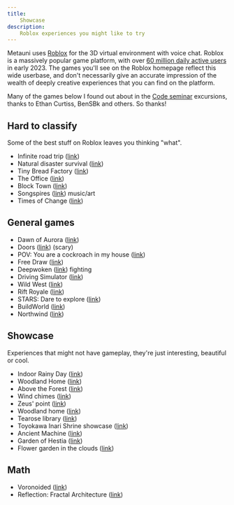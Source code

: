 ```yaml
---
title:
    Showcase
description:
    Roblox experiences you might like to try
---
```


Metauni uses [Roblox](https://www.roblox.com/) for the 3D virtual environment with voice chat. Roblox is a massively popular game platform, with over [60 million daily active users](https://ir.roblox.com/news/news-details/2023/Roblox-Reports-February-2023-Key-Metrics/default.aspx) in early 2023. The games you'll see on the Roblox homepage reflect this wide userbase, and don't necessarily give an accurate impression of the wealth of deeply creative experiences that you can find on the platform.

Many of the games below I found out about in the [Code seminar](https://metauni.org/code/) excursions, thanks to Ethan Curtiss, BenSBk and others. So thanks!

## Hard to classify

Some of the best stuff on Roblox leaves you thinking "what".

* Infinite road trip ([link](https://www.roblox.com/games/5032892136/An-Infinite-Road-Trip))
* Natural disaster survival ([link](https://www.roblox.com/games/189707/Natural-Disaster-Survival))
* Tiny Bread Factory ([link](https://www.roblox.com/games/7664045612/Tiny-Bread-Factory))
* The Office ([link](https://www.roblox.com/games/220801305/The-Office))
* Block Town ([link](https://www.roblox.com/games/65110594/Block-Town))
* Songspires ([link](https://www.roblox.com/games/8157928012/Songspires)) music/art
* Times of Change ([link](https://www.roblox.com/games/102948830/Times-of-Change))

## General games

* Dawn of Aurora ([link](https://www.roblox.com/games/5049335549/DoA-Edgerunners-UPDATE))
* Doors ([link](https://www.roblox.com/games/6516141723/DOORS)) (scary)
* POV: You are a cockroach in my house ([link](https://www.roblox.com/games/5938672061/POV-You-are-a-cockroach-in-my-house))
* Free Draw ([link](https://www.roblox.com/games/1547610457/Free-Draw))
* Deepwoken ([link](https://www.roblox.com/games/4111023553/Deepwoken-Verse-2)) fighting
* Driving Simulator ([link](https://www.roblox.com/games/4410049285/Driving-Simulator))
* Wild West ([link](https://www.roblox.com/games/2317712696/The-Wild-West))
* Rift Royale ([link](https://www.roblox.com/games/9611595239/Rift-Royale-OPERATORS))
* STARS: Dare to explore ([link](https://www.roblox.com/games/1412794081/STARS-Dare-to-Explore))
* BuildWorld ([link](https://www.roblox.com/games/714541439/BuildWorld-F3X))
* Northwind ([link](https://www.roblox.com/games/4540286603/NORTHWIND))

## Showcase

Experiences that might not have gameplay, they're just interesting, beautiful or cool.

* Indoor Rainy Day ([link](https://www.roblox.com/games/9082204972/Indoor-Rainy-Day-Showcase))
* Woodland Home ([link](https://www.roblox.com/games/9632532968/Woodland-Home-Showcase))
* Above the Forest ([link](https://www.roblox.com/games/40088874/Above-The-Forest-SHOWCASE))
* Wind chimes ([link](https://www.roblox.com/games/6577853392/Windchimes))
* Zeus' point ([link](https://www.roblox.com/games/8317578147/Zeus-Point))
* Woodland home ([link](https://www.roblox.com/games/9632532968/Woodland-Home-Showcase))
* Tearose library ([link](https://www.roblox.com/games/3346338521/Tearose-Library))
* Toyokawa Inari Shrine showcase ([link](https://www.roblox.com/games/3158922185/Toyokawa-Inari-Shrine-Showcase))
* Ancient Machine ([link](https://www.roblox.com/games/7056870928/Ancient-Machine-SHOWCASE))
* Garden of Hestia ([link](https://www.roblox.com/games/6524322789/Garden-Of-Hestia-SHOWCASE))
* Flower garden in the clouds ([link](https://www.roblox.com/games/10707252093/Flower-Garden-in-the-Clouds-Showcase))

## Math

* Voronoided ([link](https://www.roblox.com/games/9896509122/Voronoid))
* Reflection: Fractal Architecture ([link](https://www.roblox.com/games/7211121947/Reflection-Fractal-Architecture))
